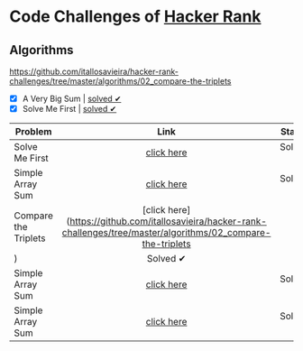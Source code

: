 # Code Challenges of [Hacker Rank](https://www.hackerrank.com/)

## Algorithms
 
https://github.com/itallosavieira/hacker-rank-challenges/tree/master/algorithms/02_compare-the-triplets
- [x] A Very Big Sum | [solved ✔](https://github.com/itallosavieira/hacker-rank-challenges/tree/master/algorithms/03_a-very-big-sum)
- [x] Solve Me First | [solved ✔](https://github.com/itallosavieira/hacker-rank-challenges/tree/master/algorithms/04_diagonal-difference)

|        Problem        |      Link      |  Status  |
|-----------------------|:--------------:|---------:|
| Solve Me First        | [click here](https://github.com/itallosavieira/hacker-rank-challenges/tree/master/algorithms/00_solve-me-first)   | Solved ✔ |
| Simple Array Sum      | [click here](https://github.com/itallosavieira/hacker-rank-challenges/tree/master/algorithms/01_simple-array-sum)   | Solved ✔ |
| Compare the Triplets  | [click here](https://github.com/itallosavieira/hacker-rank-challenges/tree/master/algorithms/02_compare-the-triplets
)   | Solved ✔ |
| Simple Array Sum      | [click here]()   | Solved ✔ |
| Simple Array Sum      | [click here]()   | Solved ✔ |




